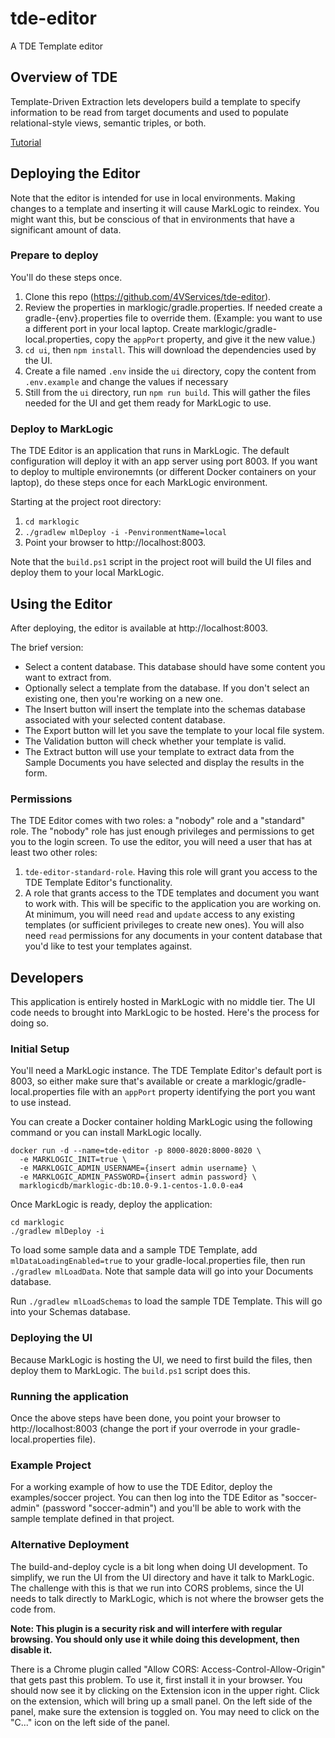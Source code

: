 # tde-editor

A TDE Template editor

## Overview of TDE

Template-Driven Extraction lets developers build a template to specify information to be read from target documents and
used to populate relational-style views, semantic triples, or both.

[Tutorial](https://developer.marklogic.com/learn/template-driven-extraction/)

## Deploying the Editor

Note that the editor is intended for use in local environments. Making changes to a template and inserting it will
cause MarkLogic to reindex. You might want this, but be conscious of that in environments that have a significant
amount of data.

### Prepare to deploy

You'll do these steps once.

1. Clone this repo (https://github.com/4VServices/tde-editor).
2. Review the properties in marklogic/gradle.properties. If needed create a gradle-{env}.properties file to override
   them. (Example: you want to use a different port in your local laptop. Create marklogic/gradle-local.properties,
   copy the `appPort` property, and give it the new value.)
3. `cd ui`, then `npm install`. This will download the dependencies used by the UI.
4. Create a file named `.env` inside the `ui` directory, copy the content from `.env.example` and change the values
   if necessary
5. Still from the `ui` directory, run `npm run build`. This will gather the files needed for the UI and get them ready
   for MarkLogic to use.

### Deploy to MarkLogic

The TDE Editor is an application that runs in MarkLogic. The default configuration will deploy it with an app server
using port 8003. If you want to deploy to multiple environemnts (or different Docker containers on your laptop), do
these steps once for each MarkLogic environment.

Starting at the project root directory:

1. `cd marklogic`
2. `./gradlew mlDeploy -i -PenvironmentName=local`
3. Point your browser to http://localhost:8003.

Note that the `build.ps1` script in the project root will build the UI files and deploy them to your local MarkLogic.

## Using the Editor

After deploying, the editor is available at http://localhost:8003.

The brief version:

- Select a content database. This database should have some content you want to extract from.
- Optionally select a template from the database. If you don't select an existing one, then you're working on a new
  one.
- The Insert button will insert the template into the schemas database associated with your selected content database.
- The Export button will let you save the template to your local file system.
- The Validation button will check whether your template is valid.
- The Extract button will use your template to extract data from the Sample Documents you have selected and display
  the results in the form.

### Permissions

The TDE Editor comes with two roles: a "nobody" role and a "standard" role. The "nobody" role has just enough
privileges and permissions to get you to the login screen. To use the editor, you will need a user that has at least
two other roles:

1. `tde-editor-standard-role`. Having this role will grant you access to the TDE Template Editor's functionality.
2. A role that grants access to the TDE templates and document you want to work with. This will be specific to the
   application you are working on. At minimum, you will need `read` and `update` access to any existing templates (or
   sufficient privileges to create new ones). You will also need `read` permissions for any documents in your content
   database that you'd like to test your templates against.

## Developers

This application is entirely hosted in MarkLogic with no middle tier. The UI code needs to brought into MarkLogic to
be hosted. Here's the process for doing so.

### Initial Setup

You'll need a MarkLogic instance. The TDE Template Editor's default port is 8003, so either make sure that's available
or create a marklogic/gradle-local.properties file with an `appPort` property identifying the port you want to use
instead.

You can create a Docker container holding MarkLogic using the following command or you can install MarkLogic locally.

```
docker run -d --name=tde-editor -p 8000-8020:8000-8020 \
  -e MARKLOGIC_INIT=true \
  -e MARKLOGIC_ADMIN_USERNAME={insert admin username} \
  -e MARKLOGIC_ADMIN_PASSWORD={insert admin password} \
  marklogicdb/marklogic-db:10.0-9.1-centos-1.0.0-ea4
```

Once MarkLogic is ready, deploy the application:

```
cd marklogic
./gradlew mlDeploy -i
```

To load some sample data and a sample TDE Template, add `mlDataLoadingEnabled=true` to your gradle-local.properties
file, then run `./gradlew mlLoadData`. Note that sample data will go into your Documents database.

Run `./gradlew mlLoadSchemas` to load the sample TDE Template. This will go into your Schemas database.

### Deploying the UI

Because MarkLogic is hosting the UI, we need to first build the files, then deploy them to MarkLogic. The `build.ps1`
script does this.

### Running the application

Once the above steps have been done, you point your browser to http://localhost:8003 (change the port if your overrode
in your gradle-local.properties file).

### Example Project

For a working example of how to use the TDE Editor, deploy the examples/soccer project. You can then log into the TDE
Editor as "soccer-admin" (password "soccer-admin") and you'll be able to work with the sample template defined in that
project.

### Alternative Deployment

The build-and-deploy cycle is a bit long when doing UI development. To simplify, we run the UI from the UI directory
and have it talk to MarkLogic. The challenge with this is that we run into CORS problems, since the UI needs to talk
directly to MarkLogic, which is not where the browser gets the code from.

**Note: This plugin is a security risk and will interfere with regular browsing. You should only use it while doing
this development, then disable it.**

There is a Chrome plugin called "Allow CORS: Access-Control-Allow-Origin" that gets past this problem. To use it,
first install it in your browser. You should now see it by clicking on the Extension icon in the upper right. Click on
the extension, which will bring up a small panel. On the left side of the panel, make sure the extension is toggled on.
You may need to click on the "C..." icon on the left side of the panel.
